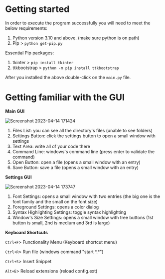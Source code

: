 # Getting started
In order to execute the program successfully you will need to meet the below requirements:
1. Python version 3.10 and above. (make sure python is on path)
2. Pip > `python get-pip.py`

Essential Pip packages:
1. tkinter > `pip install tkinter`
2. ttkbootstrap > `python -m pip install ttkbootstrap`

After you installed the above double-click on the `main.py` file.

# Getting familiar with the GUI
**Main GUI**

![Screenshot 2023-04-14 171424](https://user-images.githubusercontent.com/105165515/232073330-25784a01-c803-4a0a-b3d0-2ef3e3ffa5fd.png)

1. Files List: you can see all the directory's files (unable to see folders)
2. Settings Button: click the settings button to open a small window with settings
3. Text Area: write all of your code there
4. Command Line: windows's command line (press enter to validate the command)
5. Open Button: open a file (opens a small window with an entry)
6. Save Button: save a file (opens a small window with an entry)

**Settings GUI**

![Screenshot 2023-04-14 173747](https://user-images.githubusercontent.com/105165515/232075896-ee469e2a-c9c5-491b-b39f-ca69b9679d87.png)

1. Font Settings: opens a small window with two entries (the big one is the font family and the small on the font size)
2. Foreground Settings: opens a color dialog
3. Syntax Highlighting Settings: toggle syntax highlighting
4. Window's Size Settings: opens a small window with tree buttons (1st button is small, 2nd is medium and 3rd is large)

**Keyboard Shortcuts**

`Ctrl+F`> Functionality Menu (Keyboard shortcut menu)

`Ctrl+R`> Run file (windows command "start \*.\*")

`Ctrl+S`> Insert Snippet

`Alt+E`> Reload extensions (reload config.ext)

